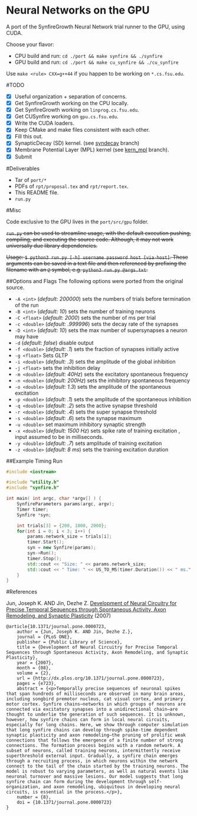Neural Networks on the GPU
===

A port of the SynfireGrowth Neural Network trial runner to the GPU, using CUDA.

Choose your flavor:

- CPU build and run: `cd ./port && make synfire && ./synfire`
- GPU build and run: `cd ./port && make cu_synfire && ./cu_synfire`

Use `make <rule> CXX=g++44` if you happen to be working on `*.cs.fsu.edu`.

#TODO

- [x] Useful organization + separation of concerns.
- [x] Get SynfireGrowth working on the CPU locally.
- [x] Get SynfireGrowth working on `linprog.cs.fsu.edu`.
- [x] Get CUSynfire working on `gpu.cs.fsu.edu`.
- [x] Write the CUDA loaders.
- [x] Keep CMake and make files consistent with each other.
- [x] Fill this out.
- [x] SynapticDecay (SD) kernel. (see [syndecay](https://github.com/sskiswani/SynGPU/tree/syndecay) branch)
- [x] Membrane Potential Layer (MPL) kernel (see [kern_mpl](https://github.com/sskiswani/SynGPU/tree/kern_mpl) branch).
- [x] Submit

#Deliverables

- Tar of `port/*`
- PDFs of `rpt/proposal.tex` and `rpt/report.tex`.
- This README file.
- `run.py`

#Misc

Code exclusive to the GPU lives in the `port/src/gpu` folder.

~~`run.py` can be used to streamline usage, with the default execution pushing, compiling, and executing the source code. Although, it may not work universally due library dependencies.~~

~~Usage: `$ python3 run.py [-h] username password host [via-host]`. These arguments can be saved in a text file and then referenced by prefixing the filename with an `@` symbol, e.g. `python3 run.py @args.txt`.~~

##Options and Flags
The following options were ported from the original source.

- `-A <int>` (*default: 200000*) sets the numbers of trials before termination of the run 
- `-B <int>` (*default: 10*) sets the number of training neurons 
- `-C <float>` (*default: 2000*) sets the number of ms per trial 
- `-c <double>` (*default: .999996*) sets the decay rate of the synapses 
- `-D <int>` (*default: 10*) sets the max number of supersynapses a neuron may have
- `-d` (*default: false*) disable output
- `-f <double>` (*default: .1*) sets the fraction of synapses initially active 
- `-g <float>` Sets GLTP
- `-i <double>` (*default: .3*) sets the amplitude of the global inhibition 
- `-j <float>` sets the inhibition delay
- `-m <double>` (*default: 40Hz*) sets the excitatory spontaneous frequency 
- `-n <double>` (*default: 200Hz*) sets the inhibitory spontaneous frequency 
- `-o <double>` (*default: 1.3*) sets the amplitude of the spontaneous excitation 
- `-p <double>` (*default: .1*) sets the amplitude of the spontaneous inhibition 
- `-q <double>` (*default: .2*) sets the active synapse threshold 
- `-r <double>` (*default: .4*) sets the super synapse threshold 
- `-s <double>` (*default: .6*) sets the synapse maximum 
- `-u <double>` set maximum inhibitory synaptic strength
- `-x <double>` (*default: 1500 Hz*) sets spike rate of training excitation , input assumed to be in milliseconds.
- `-y <double>` (*default: .7*) sets amplitude of training excitation 
- `-z <double>` (*default: 8 ms*) sets the training excitation duration 

##Example Timing Run
```c++
#include <iostream>

#include "utility.h"
#include "synfire.h"

int main( int argc, char *argv[] ) {
    SynfireParameters params(argc, argv);
    Timer timer;
    Synfire *syn;

    int trials[3] = {200, 1000, 2000};
    for(int i = 0; i < 3; i++) {
        params.network_size = trials[i];
        timer.Start();
        syn = new Synfire(params);
        syn->Run();
        timer.Stop();
        std::cout << "Size: " << params.network_size;
        std::cout << " Time: " << US_TO_MS(timer.Duration()) << " ms." << std::endl;
    }
}
```

#References

Jun, Joseph K. AND Jin, Dezhe Z. [Development of Neural Circuitry for Precise Temporal Sequences through Spontaneous Activity, Axon Remodeling, and Synaptic Plasticity](http://dx.plos.org/10.1371/journal.pone.0000723) (2007)

```
@article{10.1371/journal.pone.0000723,
    author = {Jun, Joseph K. AND Jin, Dezhe Z.},
    journal = {PLoS ONE},
    publisher = {Public Library of Science},
    title = {Development of Neural Circuitry for Precise Temporal Sequences through Spontaneous Activity, Axon Remodeling, and Synaptic Plasticity},
    year = {2007},
    month = {08},
    volume = {2},
    url = {http://dx.plos.org/10.1371/journal.pone.0000723},
    pages = {e723},
    abstract = {<p>Temporally precise sequences of neuronal spikes that span hundreds of milliseconds are observed in many brain areas, including songbird premotor nucleus, cat visual cortex, and primary motor cortex. Synfire chains—networks in which groups of neurons are connected via excitatory synapses into a unidirectional chain—are thought to underlie the generation of such sequences. It is unknown, however, how synfire chains can form in local neural circuits, especially for long chains. Here, we show through computer simulation that long synfire chains can develop through spike-time dependent synaptic plasticity and axon remodeling—the pruning of prolific weak connections that follows the emergence of a finite number of strong connections. The formation process begins with a random network. A subset of neurons, called training neurons, intermittently receive superthreshold external input. Gradually, a synfire chain emerges through a recruiting process, in which neurons within the network connect to the tail of the chain started by the training neurons. The model is robust to varying parameters, as well as natural events like neuronal turnover and massive lesions. Our model suggests that long synfire chain can form during the development through self-organization, and axon remodeling, ubiquitous in developing neural circuits, is essential in the process.</p>},
    number = {8},
    doi = {10.1371/journal.pone.0000723}
}
```
